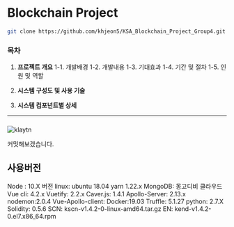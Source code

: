 # Blockchain Project

```sh
git clone https://github.com/khjeon5/KSA_Blockchain_Project_Group4.git
```

### 목차

1. **프로젝트 개요**
   1-1. 개발배경
   1-2. 개발내용
   1-3. 기대효과
   1-4. 기간 및 절차
   1-5. 인원 및 역할

   

2. **시스템 구성도 및 사용 기술**

3. **시스템 컴포넌트별 상세**




------

### 

![klaytn](./img/klaytn.jpg)

커밋해보겠습니다.

## 사용버전
Node : 10.X 버전
linux: ubuntu 18.04
yarn 1.22.x
MongoDB: 몽고디비 클라우드
Vue cli: 4.2.x
Vuetify: 2.2.x
Caver.js: 1.4.1
Apollo-Server: 2.13.x
nodemon:2.0.4
Vue-Apollo-client:
Docker:19.03
Truffle: 5.1.27
python: 2.7.X
Solidity: 0.5.6
SCN: kscn-v1.4.2-0-linux-amd64.tar.gz
EN: kend-v1.4.2-0.el7.x86_64.rpm